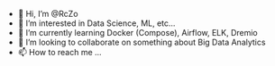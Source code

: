 - 👋 Hi, I’m @RcZo
- 👀 I’m interested in Data Science, ML, etc...
- 🌱 I’m currently learning Docker (Compose), Airflow, ELK, Dremio
- 💞️ I’m looking to collaborate on something about Big Data Analytics
- 📫 How to reach me ...

<!---
RcZo/RcZo is a ✨ special ✨ repository because its `README.md` (this file) appears on your GitHub profile.
You can click the Preview link to take a look at your changes.
--->
